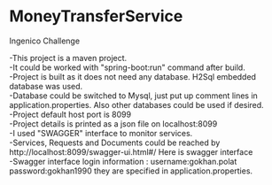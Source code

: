 # MoneyTransferService
Ingenico Challenge

-This project is a maven project.<br/>
-It could be worked with "spring-boot:run" command after build.<br/>
-Project is built as it does not need any database. H2Sql embedded database was used.<br/>
-Database could be switched to Mysql, just put up comment lines in application.properties. Also other databases could be used if desired.<br/>
-Project default host port is 8099<br/>
-Project details is printed as a json file on localhost:8099<br/>
-I used "SWAGGER" interface to monitor services.<br/>
-Services, Requests and Documents could be reached by http://localhost:8099/swagger-ui.html#/  Here is swagger interface<br/>
-Swagger interface login information : username:gokhan.polat password:gokhan1990 they are specified in application.properties.<br/>
